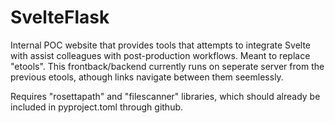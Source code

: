 # SvelteFlask

Internal POC website that provides tools that attempts to integrate Svelte with assist colleagues with post-production workflows. Meant to replace "etools". This frontback/backend currently runs on seperate server from the previous etools, athough links navigate between them seemlessly.

Requires "rosettapath" and "filescanner" libraries, which should already be included in pyproject.toml through github.